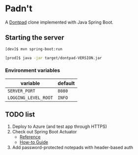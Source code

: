 # Padn't

A [Dontpad](https://dontpad.com/) clone implemented with Java Spring Boot.


## Starting the server

```sh
[dev]$ mvn spring-boot:run
```

```sh
[prod]$ java -jar target/dontpad-VERSION.jar
```

### Environment variables

variable | default
---|---
`SERVER_PORT` | `8080` |
`LOGGING_LEVEL_ROOT` | `INFO` |


## TODO list

1. Deploy to Azure (and test app through HTTPS)
2. Check out Spring Boot Actuator
   * [Reference](https://docs.spring.io/spring-boot/docs/current-SNAPSHOT/reference/html/actuator.html#actuator)
   * [How-to Guide](https://spring.io/guides/gs/actuator-service/)
3. Add password-protected notepads with header-based auth
